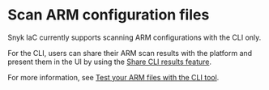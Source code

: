 # Scan ARM configuration files

Snyk IaC currently supports scanning ARM configurations with the CLI only.

For the CLI, users can share their ARM scan results with the platform and present them in the UI by using the [Share CLI results feature](../../../snyk-cli/scan-and-maintain-projects-using-the-cli/snyk-cli-for-iac/share-cli-results-with-the-snyk-web-ui.md).

For more information, see [Test your ARM files with the CLI tool](../../../snyk-cli/scan-and-maintain-projects-using-the-cli/snyk-cli-for-iac/test-your-iac-files/arm-files.md).
